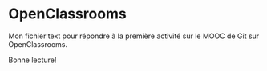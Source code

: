 # OpenClassrooms

Mon fichier text pour répondre à la première activité sur le MOOC de Git sur OpenClassrooms.

Bonne lecture!
